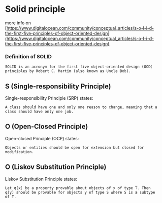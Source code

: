 # Solid principle

more info on [https://www.digitalocean.com/community/conceptual_articles/s-o-l-i-d-the-first-five-principles-of-object-oriented-design](https://www.digitalocean.com/community/conceptual_articles/s-o-l-i-d-the-first-five-principles-of-object-oriented-design)

### Definition of SOLID

```
SOLID is an acronym for the first five object-oriented design (OOD) principles by Robert C. Martin (also known as Uncle Bob).
```

## S (Single-responsibility Principle)

Single-responsibility Principle (SRP) states:

```
A class should have one and only one reason to change, meaning that a class should have only one job.
```

## O (Open-Closed Principle)

Open-closed Principle (OCP) states:

```
Objects or entities should be open for extension but closed for modification.
```

## O (Liskov Substitution Principle)

Liskov Substitution Principle states:

```
Let q(x) be a property provable about objects of x of type T. Then q(y) should be provable for objects y of type S where S is a subtype of T.
```
